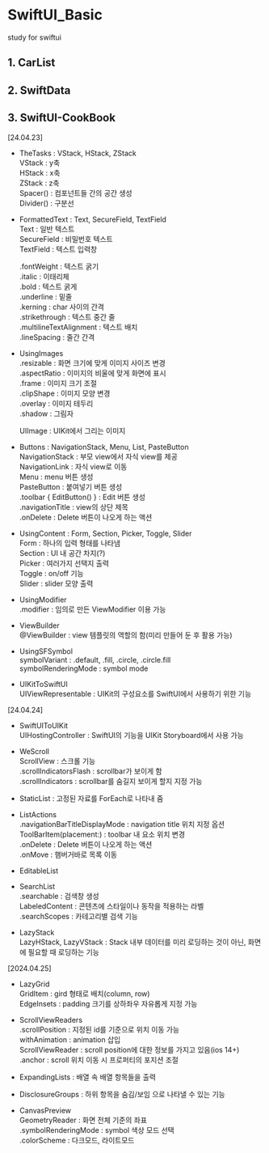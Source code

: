 # SwiftUI_Basic
study for swiftui

## 1. CarList
## 2. SwiftData
## 3. SwiftUI-CookBook
[24.04.23]
- TheTasks : VStack, HStack, ZStack  
  VStack : y축  
  HStack : x축  
  ZStack : z축  
  Spacer() : 컴포넌트들 간의 공간 생성  
  Divider() : 구분선  

- FormattedText : Text, SecureField, TextField  
  Text : 일반 텍스트  
  SecureField : 비밀번호 텍스트  
  TextField : 텍스트 입력창  

  .fontWeight : 텍스트 굵기  
  .italic : 이태리체  
  .bold : 텍스트 굵게  
  .underline : 밑줄  
  .kerning : char 사이의 간격  
  .strikethrough : 텍스트 중간 줄  
  .multilineTextAlignment : 텍스트 배치  
  .lineSpacing : 줄간 간격  

- UsingImages  
	.resizable : 화면 크기에 맞게 이미지 사이즈 변경  
	.aspectRatio : 이미지의 비울에 맞게 화면에 표시  
	.frame : 이미지 크기 조절  
	.clipShape : 이미지 모양 변경  
	.overlay : 이미지 테두리  
	.shadow : 그림자  

	UIImage : UIKit에서 그리는 이미지  

- Buttons : NavigationStack, Menu, List, PasteButton   
	NavigationStack : 부모 view에서 자식 view를 제공   
	NavigationLink : 자식 view로 이동  
	Menu : menu 버튼 생성  
	PasteButton : 붙여넣기 버튼 생성  
	.toolbar { EditButton() } : Edit 버튼 생성  
	.navigationTitle : view의 상단 제목  
	.onDelete : Delete 버튼이 나오게 하는 액션 

- UsingContent : Form, Section, Picker, Toggle, Slider  
	Form : 하나의 입력 형태를 나타냄  
	Section : UI 내 공간 차지(?)  
	Picker : 여러가지 선택지 출력  
	Toggle : on/off 기능  
	Slider : slider 모양 출력  

- UsingModifier  
	.modifier : 임의로 만든 ViewModifier 이용 가능   

- ViewBuilder  
	@ViewBuilder : view 템플릿의 역할의 함(미리 만들어 둔 후 활용 가능)  

- UsingSFSymbol  
	symbolVariant : .default, .fill, .circle, .circle.fill  
	symbolRenderingMode : symbol mode  

- UIKitToSwiftUI  
	UIViewRepresentable : UIKit의 구성요소를 SwiftUI에서 사용하기 위한 기능   

[24.04.24]
- SwiftUIToUIKit  
	UIHostingController : SwiftUI의 기능을 UIKit Storyboard에서 사용 가능  	

- WeScroll  
	ScrollView : 스크롤 기능  
	.scrollIndicatorsFlash : scrollbar가 보이게 함  
	.scrollIndicators : scrollbar를 숨길지 보이게 할지 지정 가능  

- StaticList : 고정된 자료를 ForEach로 나타내 줌  

- ListActions  
	.navigationBarTitleDisplayMode : navigation title 위치 지정 옵션  
	ToolBarItem(placement:) : toolbar 내 요소 위치 변경  
	.onDelete : Delete 버튼이 나오게 하는 액션  
	.onMove : 햄버거바로 목록 이동  

- EditableList  

- SearchList  
	.searchable : 검색창 생성  
	LabeledContent : 콘텐츠에 스타일이나 동작을 적용하는 라벨  
	.searchScopes : 카테고리별 검색 기능  

- LazyStack  
	LazyHStack, LazyVStack : Stack 내부 데이터를 미리 로딩하는 것이 아닌, 화면에 필요할 때 로딩하는 기능  

[2024.04.25]  
- LazyGrid  
	GridItem : gird 형태로 배치(column, row)  
	EdgeInsets : padding 크기를 상하좌우 자유롭게 지정 가능  

- ScrollViewReaders  
	.scrollPosition : 지정된 id를 기준으로 위치 이동 가능  
	withAnimation : animation 삽입  
	ScrollViewReader : scroll position에 대한 정보를 가지고 있음(ios 14+)  
	.anchor : scroll 위치 이동 시 프로퍼티의 포지션 조절    

- ExpandingLists : 배열 속 배열 항목들을 출력  

- DisclosureGroups : 하위 항목을 숨김/보임 으로 나타낼 수 있는 기능  

- CanvasPreview  
	GeometryReader : 화면 전체 기준의 좌표  
	.symbolRenderingMode : symbol 색상 모드 선택  
	\.colorScheme : 다크모드, 라이트모드  
	
